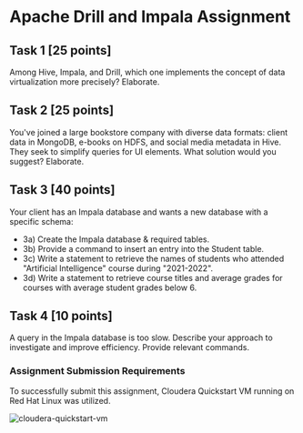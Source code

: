 # Apache Drill and Impala Assignment

## Task 1 [25 points]
Among Hive, Impala, and Drill, which one implements the concept of data virtualization more precisely? Elaborate.

## Task 2 [25 points]
You've joined a large bookstore company with diverse data formats: client data in MongoDB, e-books on HDFS, and social media metadata in Hive. They seek to simplify queries for UI elements. What solution would you suggest? Elaborate.

## Task 3 [40 points]
Your client has an Impala database and wants a new database with a specific schema:
- 3a) Create the Impala database & required tables.
- 3b) Provide a command to insert an entry into the Student table.
- 3c) Write a statement to retrieve the names of students who attended "Artificial Intelligence" course during "2021-2022".
- 3d) Write a statement to retrieve course titles and average grades for courses with average student grades below 6.

## Task 4 [10 points]
A query in the Impala database is too slow. Describe your approach to investigate and improve efficiency. Provide relevant commands.


### Assignment Submission Requirements

To successfully submit this assignment, Cloudera Quickstart VM running on Red Hat Linux was utilized.

![cloudera-quickstart-vm](https://github.com/Lefteris-Souflas/Apache-Drill-and-Impala/assets/143879796/3b4df4f9-0775-41d0-9cba-cf6c8d30f567)
